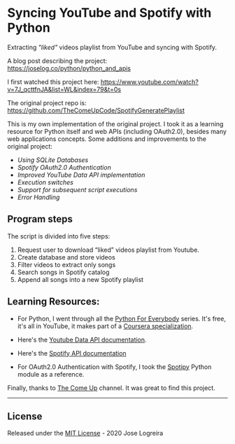 
# Syncing YouTube and Spotify with Python

Extracting _"liked"_ videos playlist from YouTube and syncing with Spotify.

A blog post describing the project: https://joselog.co/python/python_and_apis

I first watched this project here: https://www.youtube.com/watch?v=7J_qcttfnJA&list=WL&index=79&t=0s

The original project repo is: https://github.com/TheComeUpCode/SpotifyGeneratePlaylist

This is my own implementation of the original project. I took it as a learning resource for Python itself and web APIs (including OAuth2.0), besides many web applications concepts. Some additions and improvements to the original project:

* _Using SQLite Databases_
* _Spotify OAuth2.0 Authentication_
* _Improved YouTube Data API implementation_
* _Execution switches_
* _Support for subsequent script executions_
* _Error Handling_

## Program steps

The script is divided into five steps:

1. Request user to download “liked” videos playlist from Youtube.
1. Create database and store videos
1. Filter videos to extract only songs
1. Search songs in Spotify catalog
1. Append all songs into a new Spotify playlist

## Learning Resources:

* For Python, I went through all the [Python For Everybody](https://www.py4e.com/) series. It's free, it's all in YouTube, it makes part of a [Coursera specialization](https://www.coursera.org/specializations/python). 

* Here's the [Youtube Data API documentation](https://developers.google.com/youtube/v3/docs/playlists).

* Here's the [Spotify API documentation](https://developer.spotify.com/documentation/web-api/reference/playlists/)

* For OAuth2.0 Authentication with Spotify, I took the [Spotipy](https://spotipy.readthedocs.io/en/2.13.0/) Python module as a reference.

Finally, thanks to [The Come Up](https://www.youtube.com/channel/UC-bFgwL_kFKLZA60AiB-CCQ) channel. It was great to find this project.

---

## License

Released under the [MIT License](LICENSE) - 2020 Jose Logreira